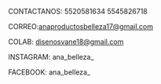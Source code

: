 CONTACTANOS:
5520581634
5545826718


CORREO:anaproductosbelleza17@gmail.com


COLAB: disenosvane18@gmail.com

INSTAGRAM: ana_belleza_


FACEBOOK: ana_belleza_
